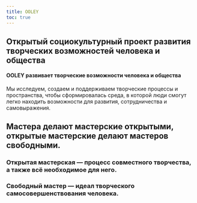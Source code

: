 ```yaml
---
title: OOLEY
toc: true
---
```


## Открытый социокультурный проект развития творческих возможностей человека и общества

#### OOLEY развивает творческие возможности человека и общества

Мы исследуем, создаем и поддерживаем творческие процессы и пространства, чтобы сформировалась среда, в которой люди смогут легко находить возможности для развития, сотрудничества и самовыражения.

## Мастера делают мастерские открытыми, открытые мастерские делают мастеров свободными.

### Открытая мастерская — процесс совместного творчества, а также всё необходимое для него.

### Свободный мастер — идеал творческого самосовершенствования человека.
